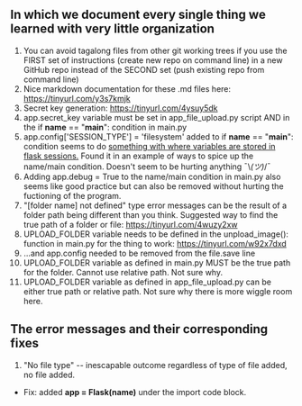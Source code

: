 ## In which we document every single thing we learned with very little organization
1. You can avoid tagalong files from other git working trees if you use the FIRST set of instructions (create new repo on command line) in a new GitHub repo instead of the SECOND set (push existing repo from command line)
2. Nice markdown documentation for these .md files here: https://tinyurl.com/y3s7kmjk
3. Secret key generation: https://tinyurl.com/4ysuy5dk
4. app.secret_key variable must be set in app_file_upload.py script AND in the if __name__ == "__main__": condition in main.py
5. app.config['SESSION_TYPE'] = 'filesystem' added to if __name__ == "__main__": condition seems to do [something with where variables are stored in flask sessions.](https://tinyurl.com/2p9awsuv) Found it in an example of ways to spice up the name/main condition. Doesn't seem to be hurting anything ¯\\_(ツ)_/¯
6. Adding app.debug = True to the name/main condition in main.py also seems like good practice but can also be removed without hurting the fuctioning of the program.
7. "[folder name] not defined" type error messages can be the result of a folder path being different than you think. Suggested way to find the true path of a folder or file: https://tinyurl.com/4wuzy2xw
8. UPLOAD_FOLDER variable needs to be defined in the unpload_image(): function in main.py for the thing to work: https://tinyurl.com/w92x7dxd
9. ...and app.config needed to be removed from the file.save line 
10. UPLOAD_FOLDER variable as defined in main.py MUST be the true path for the folder. Cannot use relative path. Not sure why.
11. UPLOAD_FOLDER variable as defined in app_file_upload.py can be either true path or relative path. Not sure why there is more wiggle room here.

## The error messages and their corresponding fixes
1. "No file type" -- inescapable outcome regardless of type of file added, no file added.
- Fix: added **app = Flask(__name__)** under the import code block.